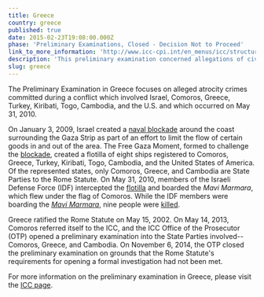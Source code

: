 ```yaml
---
title: Greece
country: greece
published: true
date: 2015-02-23T19:08:00.000Z
phase: 'Preliminary Examinations, Closed - Decision Not to Proceed'
link_to_more_information: 'http://www.icc-cpi.int/en_menus/icc/structure%20of%20the%20court/office%20of%20the%20prosecutor/comm%20and%20ref/pe-cdnp/comoros/Pages/default.aspx'
description: 'This preliminary examination concerned allegations of civilian deaths during the boarding of the Mavi Marmara as it attempted to breach the Israeli blockade of the Gaza Strip. The Office of the Prosecutor closed the preliminary examination on June 11, 2014.'
slug: greece
---
```



The Preliminary Examination in Greece focuses on alleged atrocity crimes committed during a conflict which involved Israel, Comoros, Greece, Turkey, Kiribati, Togo, Cambodia, and the U.S. and which occurred on May 31, 2010.

On January 3, 2009, Israel created a [naval blockade](http://www.globalsecurity.org/military/world/palestine/gaza-blockade.htm) around the coast surrounding the Gaza Strip as part of an effort to limit the flow of certain goods in and out of the area. The Free Gaza Moment, formed to challenge the [blockade](http://www.aljazeera.com/indepth/features/2011/10/20111030172356990380.html), created a flotilla of eight ships registered to Comoros, Greece, Turkey, Kiribati, Togo, Cambodia, and the United States of America. Of the represented states, only Comoros, Greece, and Cambodia are State Parties to the Rome Statute. On May 31, 2010, members of the Israeli Defense Force (IDF) intercepted the [flotilla](http://www.theguardian.com/world/2010/may/31/israeli-attacks-gaza-flotilla-activists) and boarded the *Mavi Marmara*, which flew under the flag of Comoros. While the IDF members were boarding the [*Mavi Marmara*](http://www.bbc.com/news/world-middle-east-29934002), nine people were [killed](http://www.nbcnews.com/id/37423584/ns/world_news-mideast_n_africa/t/bloody-israeli-raid-flotilla-sparks-crisis/#.VztRy_krLIU).

Greece ratified the Rome Statute on May 15, 2002. On May 14, 2013, Comoros referred itself to the ICC, and the ICC Office of the Prosecutor (OTP) opened a preliminary examination into the State Parties involved--Comoros, Greece, and Cambodia. On November 6, 2014, the OTP closed the preliminary examination on grounds that the Rome Statute's requirements for opening a formal investigation had not been met.&nbsp;

For more information on the preliminary examination in Greece, please visit the [ICC page](https://www.icc-cpi.int/comoros).
